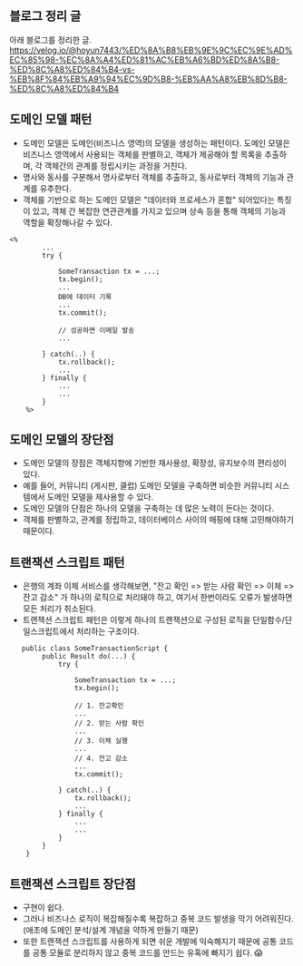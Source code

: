 ## 블로그 정리 글 
아래 블로그를 정리한 글.
https://velog.io/@hoyun7443/%ED%8A%B8%EB%9E%9C%EC%9E%AD%EC%85%98-%EC%8A%A4%ED%81%AC%EB%A6%BD%ED%8A%B8-%ED%8C%A8%ED%84%B4-vs-%EB%8F%84%EB%A9%94%EC%9D%B8-%EB%AA%A8%EB%8D%B8-%ED%8C%A8%ED%84%B4

## 도메인 모델 패턴

- 도메인 모델은 도메인(비즈니스 영역)의 모델을 생성하는 패턴이다. 도메인 모델은 비즈니스 영역에서 사용되는 객체를 판별하고, 객체가 제공해야 할 목록을 추출하며, 각 객체간의 관계를 정립시키는 과정을 거친다.
- 명사와 동사를 구분해서 명사로부터 객체를 추출하고, 동사로부터 객체의 기능과 관계를 유추한다.
- 객체를 기반으로 하는 도메인 모델은 "데이터와 프로세스가 혼합" 되어있다는 특징이 있고, 객체 간 복잡한 연관관계를 가지고 있으며 상속 등을 통해 객체의 기능과 역할을 확장해나갈 수 있다.

```
<%
        ...
        try {
        
            SomeTransaction tx = ...;
            tx.begin();
            ...
            DB에 데이터 기록
            ...
            tx.commit();
            
            // 성공하면 이메일 발송
            ...
            
        } catch(..) {
            tx.rollback();
            ...
        } finally {
            ...
            ...
        }
    %>
```

## 도메인 모델의 장단점

- 도메인 모델의 장점은 객체지향에 기반한 재사용성, 확장성, 유지보수의 편리성이 있다.
- 예를 들어, 커뮤니티 (게시판, 클럽) 도메인 모델을 구축하면 비슷한 커뮤니티 시스템에서 도메인 모델을 제사용할 수 있다.
- 도메인 모델의 단점은 하나의 모델을 구축하는 데 많은 노력이 든다는 것이다.
- 객체를 판별하고, 관계를 정립하고, 데이터베이스 사이의 매핑에 대해 고민해야하기 때문이다.

## 트랜잭션 스크립트 패턴

- 은행의 계좌 이체 서비스를 생각해보면, "잔고 확인 => 받는 사람 확인 => 이체 => 잔고 감소" 가 하나의 로직으로 처리돼야 하고, 여기서 한번이라도 오류가 발생하면 모든 처리가 취소된다.
- 트랜잭션 스크립트 패턴은 이렇게 하나의 트랜잭션으로 구성된 로직을 단일함수/단일스크립트에서 처리하는 구조이다.

```
   public class SomeTransactionScript {
        public Result do(...) {
            try {
            
                SomeTransaction tx = ...;
                tx.begin();
                
                // 1. 잔고확인
                ...
                // 2. 받는 사람 확인
                ...
                // 3. 이체 실행
                ...
                // 4. 잔고 감소
                ...
                tx.commit();
                
            } catch(..) {
                tx.rollback();
                ...
            } finally {
                ...
                ...
            }
        }
    }
```

## 트랜잭션 스크립트 장단점

- 구현이 쉽다.
- 그러나 비즈나스 로직이 복잡해질수록 복잡하고 중복 코드 발생을 막기 어려워진다. (애초에 도메인 분석/설계 개념을 약하게 만들기 때문)
- 또한 트랜잭션 스크립트를 사용하게 되면 쉬운 개발에 익숙해지기 때문에 공통 코드를 공통 모듈로 분리하지 않고 중복 코드를 만드는 유혹에 빠지기 쉽다. 😱
